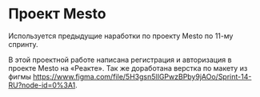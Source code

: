 # Проект Mesto

Используется предыдущие наработки по проекту Mesto по 11-му спринту.

В этой проектной работе написана регистрация и авторизация в проекте Mesto на «Реакте». Так же доработана верстка по макету из фигмы https://www.figma.com/file/5H3gsn5lIGPwzBPby9jAOo/Sprint-14-RU?node-id=0%3A1.
